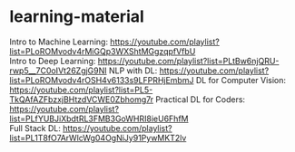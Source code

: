 # learning-material
Intro to Machine Learning: https://youtube.com/playlist?list=PLoROMvodv4rMiGQp3WXShtMGgzqpfVfbU   
Intro to Deep Learning: https://youtube.com/playlist?list=PLtBw6njQRU-rwp5__7C0oIVt26ZgjG9NI 
NLP with DL: https://youtube.com/playlist?list=PLoROMvodv4rOSH4v6133s9LFPRHjEmbmJ 
DL for Computer Vision: https://youtube.com/playlist?list=PL5-TkQAfAZFbzxjBHtzdVCWE0Zbhomg7r 
Practical DL for Coders: https://youtube.com/playlist?list=PLfYUBJiXbdtRL3FMB3GoWHRI8ieU6FhfM  
Full Stack DL: https://youtube.com/playlist?list=PL1T8fO7ArWlcWg04OgNiJy91PywMKT2lv
